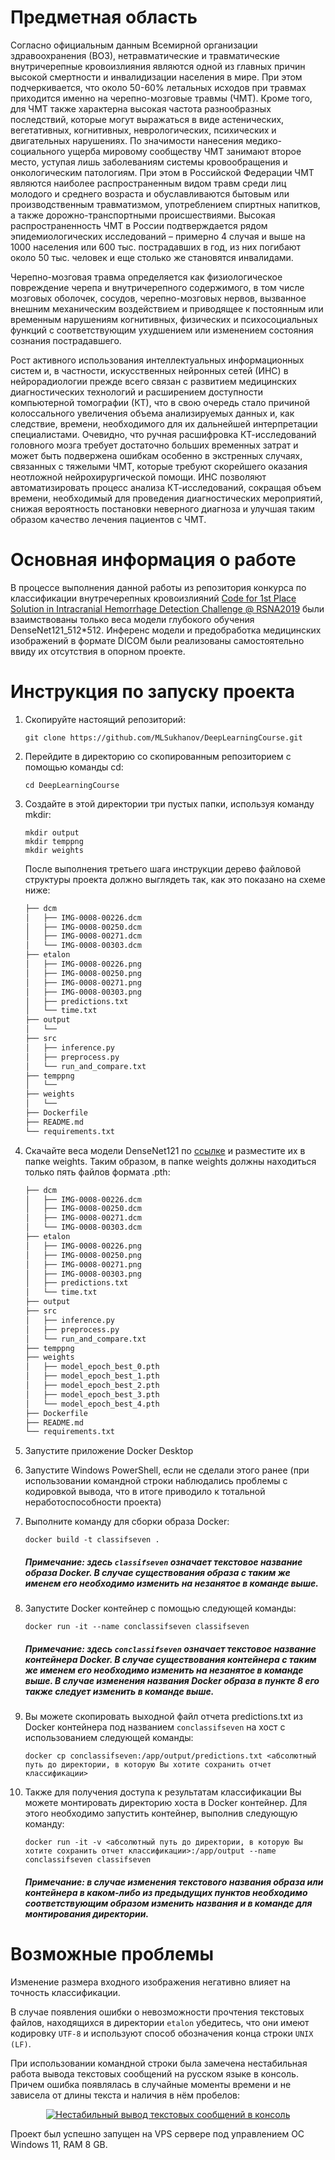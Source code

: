 # Предметная область
Согласно официальным данным Всемирной организации здравоохранения (ВОЗ), нетравматические и травматические внутричерепные кровоизлияния являются одной из главных причин высокой смертности и инвалидизации населения в мире. При этом подчеркивается, что около 50-60% летальных исходов при травмах приходится именно на черепно-мозговые травмы (ЧМТ). Кроме того, для ЧМТ также характерна высокая частота разнообразных последствий, которые могут выражаться в виде астенических, вегетативных, когнитивных, неврологических, психических и двигательных нарушениях. По значимости нанесения медико-социального ущерба мировому сообществу ЧМТ занимают второе место, уступая лишь заболеваниям системы кровообращения и онкологическим патологиям. При этом в Российской Федерации ЧМТ являются наиболее распространенным видом травм среди лиц молодого и среднего возраста и обуславливаются бытовым или производственным травматизмом, употреблением спиртных напитков, а также дорожно-транспортными происшествиями. Высокая распространенность ЧМТ в России подтверждается рядом эпидемиологических исследований – примерно 4 случая и выше на 1000 населения или 600 тыс. пострадавших в год, из них погибают около 50 тыс. человек и еще столько же становятся инвалидами.

Черепно-мозговая травма определяется как физиологическое повреждение черепа и внутричерепного содержимого, в том числе мозговых оболочек, сосудов, черепно-мозговых нервов, вызванное внешним механическим воздействием и приводящее к постоянным или временным нарушениям когнитивных, физических и психосоциальных функций с соответствующим ухудшением или изменением состояния сознания пострадавшего.

Рост активного использования интеллектуальных информационных систем и, в частности, искусственных нейронных сетей (ИНС) в нейрорадиологии прежде всего связан с развитием медицинских диагностических технологий и расширением доступности компьютерной томографии (КТ), что в свою очередь стало причиной колоссального увеличения объема анализируемых данных и, как следствие, времени, необходимого для их дальнейшей интерпретации специалистами. Очевидно, что ручная расшифровка КТ-исследований головного мозга требует достаточно больших временных затрат и может быть подвержена ошибкам особенно в экстренных случаях, связанных с тяжелыми ЧМТ, которые требуют скорейшего оказания неотложной нейрохирургической помощи. ИНС позволяют автоматизировать процесс анализа КТ-исследований, сокращая объем времени, необходимый для проведения диагностических мероприятий, снижая вероятность постановки неверного диагноза и улучшая таким образом качество лечения пациентов с ЧМТ.

# Основная информация о работе
В процессе выполнения данной работы из репозитория конкурса по классификации внутречерепных кровоизлияний [Code for 1st Place Solution in Intracranial Hemorrhage Detection Challenge @ RSNA2019](https://github.com/SeuTao/RSNA2019_Intracranial-Hemorrhage-Detection/tree/master)
были взаимствованы только веса модели глубокого обучения DenseNet121_512*512. Инференс модели и предобработка медицинских изображений в формате DICOM были реализованы
самостоятельно ввиду их отсутствия в опорном проекте.

# Инструкция по запуску проекта
1) Скопируйте настоящий репозиторий:
   
    ```console
    git clone https://github.com/MLSukhanov/DeepLearningCourse.git
    ```

2) Перейдите в директорию со скопированным репозиторием с помощью команды cd:
    ```console
    cd DeepLearningCourse
    ```
    
3) Cоздайте в этой директории три пустых папки, используя команду mkdir:
   ```console
   mkdir output
   mkdir temppng
   mkdir weights
   ```
   После выполнения третьего шага инструкции дерево файловой структуры проекта должно выглядеть так, как это показано на схеме ниже:
   ```bash
   ├── dcm
   │   ├── IMG-0008-00226.dcm
   │   ├── IMG-0008-00250.dcm
   │   ├── IMG-0008-00271.dcm
   │   └── IMG-0008-00303.dcm
   ├── etalon
   │   ├── IMG-0008-00226.png
   │   ├── IMG-0008-00250.png
   │   ├── IMG-0008-00271.png
   │   ├── IMG-0008-00303.png
   │   ├── predictions.txt
   │   └── time.txt
   ├── output
   │   └── 
   ├── src
   │   ├── inference.py
   │   ├── preprocess.py
   │   └── run_and_compare.txt
   ├── temppng
   │   └── 
   ├── weights
   │   └── 
   ├── Dockerfile
   ├── README.md
   └── requirements.txt
   ```
  
4) Скачайте веса модели DenseNet121 по [ссылке](https://drive.google.com/drive/folders/1HNfpwCGTEr1p6-g0dvUWQYmvR4N7Bbyp?usp=sharing) и разместите их в папке weights. Таким образом, в папке weights должны находиться только пять файлов формата .pth:
   ```bash
   ├── dcm
   │   ├── IMG-0008-00226.dcm
   │   ├── IMG-0008-00250.dcm
   │   ├── IMG-0008-00271.dcm
   │   └── IMG-0008-00303.dcm
   ├── etalon
   │   ├── IMG-0008-00226.png
   │   ├── IMG-0008-00250.png
   │   ├── IMG-0008-00271.png
   │   ├── IMG-0008-00303.png
   │   ├── predictions.txt
   │   └── time.txt
   ├── output
   ├── src
   │   ├── inference.py
   │   ├── preprocess.py
   │   └── run_and_compare.txt
   ├── temppng
   ├── weights
   │   ├── model_epoch_best_0.pth
   │   ├── model_epoch_best_1.pth
   │   ├── model_epoch_best_2.pth
   │   ├── model_epoch_best_3.pth
   │   └── model_epoch_best_4.pth
   ├── Dockerfile
   ├── README.md
   └── requirements.txt
   ```

5) Запустите приложение Docker Desktop

6) Запустите Windows PowerShell, если не сделали этого ранее (при использовании командной строки наблюдались проблемы с кодировкой вывода, что в итоге приводило к тотальной неработоспособности проекта)
   
7) Выполните команду для сборки образа Docker:
    ```console
    docker build -t classifseven .
    ```
    ##### *Примечание: здесь `classifseven` означает текстовое название образа Docker. В случае существования образа с таким же именем его необходимо изменить на                     незанятое в команде выше.*
    
8) Запустите Docker контейнер с помощью следующей команды:
    ```console
    docker run -it --name conclassifseven classifseven
    ```
    ##### *Примечание: здесь `conclassifseven` означает текстовое название контейнера Docker. В случае существования контейнера с таким же именем его необходимо изменить на          незанятое в команде выше. В случае изменения названия Docker образа в пункте 8 его также следует изменить в команде выше.*
    
9) Вы можете скопировать выходной файл отчета predictions.txt из Docker контейнера под названием `conclassifseven` на хост с использованием следующей команды:
    ```console
    docker cp conclassifseven:/app/output/predictions.txt <абсолютный путь до директории, в которую Вы хотите сохранить отчет классификации>
    ```

10) Также для получения доступа к результатам классификации Вы можете монтировать директорию хоста в Docker контейнер. Для этого необходимо запустить контейнер, выполнив следующую команду:
    ```console
    docker run -it -v <абсолютный путь до директории, в которую Вы хотите сохранить отчет классификации>:/app/output --name conclassifseven classifseven
    ```
    ##### *Примечание: в случае изменения текстового названия образа или контейнера в каком-либо из предыдущих пунктов необходимо соответствующим образом изменить названия и в команде для монтирования директории.*
    
# Возможные проблемы
Изменение размера входного изображения негативно влияет на точность классификации.

В случае появления ошибки о невозможности прочтения текстовых файлов, находящихся в директории `etalon` убедитесь, что они имеют кодировку `UTF-8` и используют способ       обозначения конца строки `UNIX (LF)`.
 
При использовании командной строки была замечена нестабильная работа вывода текстовых сообщений на русском языке в консоль. Причем ошибка появлялась в случайные моменты     времени и не зависела от длины текста и наличия в нём пробелов:
 <p align="center">
 <a href="https://ibb.co/bg7rx7gX"><img src="https://i.ibb.co/WWscQsWf/Docker-Text2-Crop.png" alt="Нестабильный вывод текстовых сообщений в консоль" border="0"></a>
 </p>

Проект был успешно запущен на VPS сервере под управлением OC Windows 11, RAM 8 GB.
